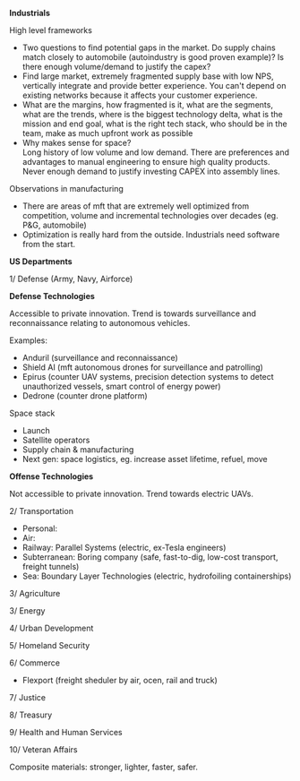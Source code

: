 **Industrials**

High level frameworks
- Two questions to find potential gaps in the market. Do supply chains match closely to automobile (autoindustry is good proven example)? Is there enough volume/demand to justify the capex? 
- Find large market, extremely fragmented supply base with low NPS, vertically integrate and provide better experience. You can't depend on existing networks because it affects your customer experience.
- What are the margins, how fragmented is it, what are the segments, what are the trends, where is the biggest technology delta, what is the mission and end goal, what is the right tech stack, who should be in the team, make as much upfront work as possible
- Why makes sense for space?     
    Long history of low volume and low demand. 
    There are preferences and advantages to manual engineering to ensure high quality products. 
    Never enough demand to justify investing CAPEX into assembly lines.

Observations in manufacturing
- There are areas of mft that are extremely well optimized from competition, volume and incremental technologies over decades (eg. P&G, automobile)
- Optimization is really hard from the outside. Industrials need software from the start.


**US Departments**

1/ Defense (Army, Navy, Airforce) 

**Defense Technologies**

Accessible to private innovation. Trend is towards surveillance and reconnaissance relating to autonomous vehicles. 

Examples:
- Anduril (surveillance and reconnaissance)
- Shield AI (mft autonomous drones for surveillance and patrolling)
- Epirus (counter UAV systems, precision detection systems to detect unauthorized vessels, smart control of energy power)
- Dedrone (counter drone platform) 

Space stack
- Launch
- Satellite operators
- Supply chain & manufacturing 
- Next gen: space logistics, eg. increase asset lifetime, refuel, move

**Offense Technologies**

Not accessible to private innovation. Trend towards electric UAVs.

2/ Transportation
- Personal: 
- Air: 
- Railway: Parallel Systems (electric, ex-Tesla engineers)
- Subterranean: Boring company (safe, fast-to-dig, low-cost transport, freight tunnels)
- Sea: Boundary Layer Technologies (electric, hydrofoiling containerships)

3/ Agriculture 

3/ Energy 

4/ Urban Development 

5/ Homeland Security 

6/ Commerce 
- Flexport (freight sheduler by air, ocen, rail and truck)

7/ Justice  

8/ Treasury  

9/ Health and Human Services  

10/ Veteran Affairs  

Composite materials: stronger, lighter, faster, safer.
